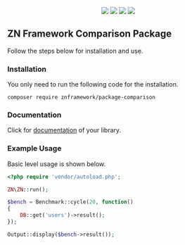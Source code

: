 <p align="center">
<a href="https://packagist.org/packages/znframework/package-comparison" rel="nofollow">
	<img src="https://img.shields.io/packagist/dt/znframework/package-comparison?style=flat-square" style="max-width:100%;"></a>
<a href="//packagist.org/packages/znframework/package-comparison" rel="nofollow">
	<img src="https://img.shields.io/github/v/release/znframework/package-comparison?style=flat-square&color=00BFFF" style="max-width:100%;"></a>
<a href="//packagist.org/packages/znframework/package-comparison" rel="nofollow">
	<img src="https://img.shields.io/github/release-date/znframework/package-comparison?style=flat-square" style="max-width:100%;"></a>
<a href="//packagist.org/packages/znframework/package-comparison" rel="nofollow">
	<img src="https://img.shields.io/github/license/znframework/package-comparison?style=flat-square" style="max-width:100%;"></a>
</p>

<h2>ZN Framework Comparison Package</h2>
<p>
Follow the steps below for installation and use.
</p>

<h3>Installation</h3>
<p>
You only need to run the following code for the installation.
</p>

```
composer require znframework/package-comparison
```

<h3>Documentation</h3>
<p>
Click for <a href="https://docs.znframework.com/sistem-araclari/benchmark-kutuphanesi">documentation</a> of your library.
</p>

<h3>Example Usage</h3>
<p>
Basic level usage is shown below.
</p>

```php
<?php require 'vendor/autoload.php';

ZN\ZN::run();

$bench = Benchmark::cycle(20, function()
{
    DB::get('users')->result();
});

Output::display($bench->result());
```

